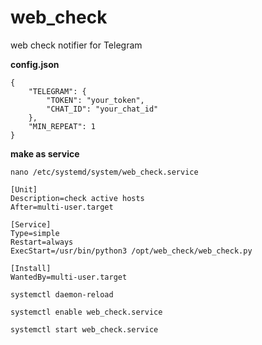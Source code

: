 # web_check
web check notifier for Telegram

**config.json**
```
{
	"TELEGRAM": {
		"TOKEN": "your_token",
		"CHAT_ID": "your_chat_id"
	},
	"MIN_REPEAT": 1
}
```
**make as service**
```
nano /etc/systemd/system/web_check.service
```
```
[Unit]
Description=check active hosts
After=multi-user.target

[Service]
Type=simple
Restart=always
ExecStart=/usr/bin/python3 /opt/web_check/web_check.py

[Install]
WantedBy=multi-user.target
```
```
systemctl daemon-reload
```
```
systemctl enable web_check.service
```
```
systemctl start web_check.service
```
